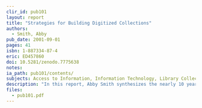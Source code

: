 ```yaml
---
clir_id: pub101
layout: report
title: "Strategies for Building Digitized Collections"
authors: 
  - Smith, Abby
pub_date: 2001-09-01
pages: 41
isbn: 1-887334-87-4
eric: ED457860
doi: 10.5281/zenodo.7775638
notes:
ia_path: pub101/contents/
subjects: Access to Information, Information Technology, Library Collection Development, Library Materials, Online Systems, Preservation, Program Development, Research Libraries
description: "In this report, Abby Smith synthesizes the nearly 10 years’ experience that libraries have had digitizing items from their rare, special, and general collections, and making them available online. The learning she uncovers is distilled in and extended by several case studies conducted in leading digital libraries with very different digitization programs. Smith demonstrates that digitization programs work best where their role within a library’s collection development strategy is clearly understood, and she identifies several roles that such programs can play. Smith also asks a number of searching questions. She muses about the extent to which digitally reformatted special and rare collections can actually support scholarly research. Probing further, she wonders whether leading research libraries in particular might more usefully focus on digitizing general as opposed to special and rare collections. In this way, they would make important holdings available in new ways while taking a first step in avoiding costs associated with their redundant management. The report is consequently much more than a strategic guide for individual institutions; it is a route map that points important directions for the library community as a whole."
files:
  - pub101.pdf
---
```

